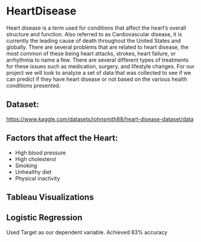 # HeartDisease
Heart disease is a term used for conditions that affect the heart’s overall structure and function. Also referred to as Cardiovascular disease, it is currently the leading cause of death throughout the United States and globally. There are several problems that are related to heart disease, the most common of these being heart attacks, strokes, heart failure, or arrhythmia to name a few. There are several different types of treatments for these issues such as medication, surgery, and lifestyle changes. For our project we will look to analyze a set of data that was collected to see if we can predict if they have heart disease or not based on the various health conditions presented. 

## Dataset: 
https://www.kaggle.com/datasets/johnsmith88/heart-disease-dataset/data

## Factors that affect the Heart:
* High blood pressure
* High cholesterol
* Smoking
* Unhealthy diet
* Physical inactivity 
## Tableau Visualizations


## Logistic Regression
Used Target as our dependent variable.
Achieved 83% accuracy

